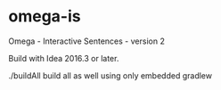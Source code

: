 # omega-is
Omega - Interactive Sentences - version 2

Build with Idea 2016.3 or later.

./buildAll build all as well using only embedded gradlew


